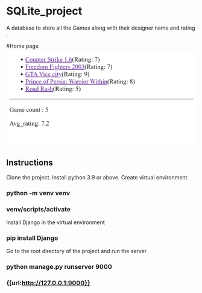 # SQLite_project
A database to store all the Games along with their designer name and rating .

#Home page
<img src ="https://github.com/Abhimanue28/SQLite_project/blob/main/game.PNG">

## Instructions
Clone the project.
Install python 3.9 or above.
 Create virtual environment 
### python -m venv venv
### venv/scripts/activate 
Install Django in the virtual environment
### pip install Django
Go to the root directory of the project and run the server 
### python manage.py runserver 9000

 ### {[url:http://127.0.0.1:9000}}
